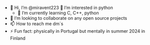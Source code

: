- 👋 Hi, I’m @miravent223
  👀 I’m interested in python
  - 🌱 I’m currently learning C, C++, python
- 💞️ I’m looking to collaborate on any open source projects  
- 📫 How to reach me dm´s
- ⚡ Fun fact: physically in Portugal but mentally in summer 2024 in Finland

<!---
miravent223/miravent223 is a ✨ special ✨ repository because its `README.md` (this file) appears on your GitHub profile.
You can click the Preview link to take a look at your changes.
--->
